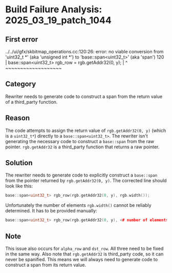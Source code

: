 # Build Failure Analysis: 2025_03_19_patch_1044

## First error

../../ui/gfx/skbitmap_operations.cc:120:26: error: no viable conversion from 'uint32_t *' (aka 'unsigned int *') to 'base::span<uint32_t>' (aka 'span<unsigned int>')
  120 |     base::span<uint32_t> rgb_row = rgb.getAddr32(0, y);
      |                          ^         ~~~~~~~~~~~~~~~~~~~

## Category
Rewriter needs to generate code to construct a span from the return value of a third_party function.

## Reason
The code attempts to assign the return value of `rgb.getAddr32(0, y)` (which is a `uint32_t*`) directly to a `base::span<uint32_t>`. The rewriter isn't generating the necessary code to construct a `base::span` from the raw pointer. `rgb.getAddr32` is a third_party function that returns a raw pointer.

## Solution
The rewriter needs to generate code to explicitly construct a `base::span` from the pointer returned by `rgb.getAddr32(0, y)`. The corrected line should look like this:

```c++
base::span<uint32_t> rgb_row(rgb.getAddr32(0, y), rgb.width());
```
Unfortunately the number of elements `rgb.width()` cannot be reliably determined. It has to be provided manually:
```c++
base::span<uint32_t> rgb_row(rgb.getAddr32(0, y), <# number of elements #>);
```

## Note
This issue also occurs for `alpha_row` and `dst_row`. All three need to be fixed in the same way. Also note that `rgb.getAddr32` is third_party code, so it can never be spanified. This means we will always need to generate code to construct a span from its return value.
